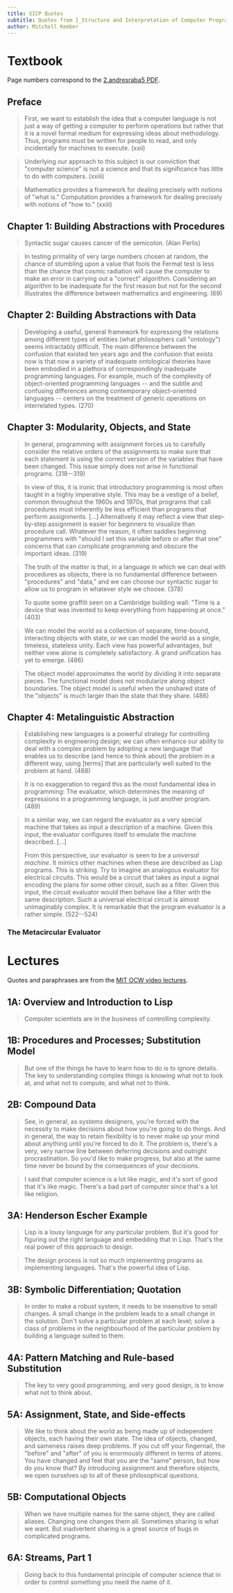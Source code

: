 ```yaml
---
title: SICP Quotes
subtitle: Quotes from [_Structure and Interpretation of Computer Programs_][sicp] and its [lectures][]
author: Mitchell Kember
---
```


# Textbook

Page numbers correspond to the [2.andresraba5 PDF][pdf].

## Preface

> First, we want to establish the idea that a computer language is not just a way of getting a computer to perform operations but rather that it is a novel formal medium for expressing ideas about methodology. Thus, programs must be written for people to read, and only incidentally for machines to execute. (xxii)

> Underlying our approach to this subject is our conviction that "computer science" is not a science and that its significance has little to do with computers. (xxiii)

> Mathematics provides a framework for dealing precisely with notions of "what is." Computation provides a framework for dealing precisely with notions of "how to." (xxiii)

## Chapter 1: Building Abstractions with Procedures

> Syntactic sugar causes cancer of the semicolon. (Alan Perlis)

> In testing primality of very large numbers chosen at random, the chance of stumbling upon a value that fools the Fermat test is less than the chance that cosmic radiation will cause the computer to make an error in carrying out a "correct" algorithm. Considering an algorithm to be inadequate for the first reason but not for the second illustrates the difference between mathematics and engineering. (69)

## Chapter 2: Building Abstractions with Data

> Developing a useful, general framework for expressing the relations among different types of entities (what philosophers call "ontology") seems intractably difficult. The main difference between the confusion that existed ten years ago and the confusion that exists now is that now a variety of inadequate ontological theories have been embodied in a plethora of correspondingly inadequate programming languages. For example, much of the complexity of object-oriented programming languages -- and the subtle and confusing differences among contemporary object-oriented languages -- centers on the treatment of generic operations on interrelated types. (270)

## Chapter 3: Modularity, Objects, and State

> In general, programming with assignment forces us to carefully consider the relative orders of the assignments to make sure that each statement is using the correct version of the variables that have been changed. This issue simply does not arise in functional programs. (318--319)

> In view of this, it is ironic that introductory programming is most often taught in a highly imperative style. This may be a vestige of a belief, common throughout the 1960s and 1970s, that programs that call procedures must inherently be less efficient than programs that perform assignments. [...] Alternatively it may reflect a view that step-by-step assignment is easier for beginners to visualize than procedure call. Whatever the reason, it often saddles beginning programmers with "should I set this variable before or after that one" concerns that can complicate programming and obscure the important ideas. (319)

> The truth of the matter is that, in a language in which we can deal with procedures as objects, there is no fundamental difference between "procedures" and "data," and we can choose our syntactic sugar to allow us to program in whatever style we choose. (378)

> To quote some graffiti seen on a Cambridge building wall: "Time is a device that was invented to keep everything from happening at once." (403)

> We can model the world as a collection of separate, time-bound, interacting objects with state, or we can model the world as a single, timeless, stateless unity. Each view has powerful advantages, but neither view alone is completely satisfactory. A grand unification has yet to emerge. (486)

> The object model approximates the world by dividing it into separate pieces. The functional model does not modularize along object boundaries. The object model is useful when the unshared state of the "objects" is much larger than the state that they share. (486)

## Chapter 4: Metalinguistic Abstraction

> Establishing new languages is a powerful strategy for controlling complexity in engineering design; we can often enhance our ability to deal with a complex problem by adopting a new language that enables us to describe (and hence to think about) the problem in a different way, using [terms] that are particularly well suited to the problem at hand. (488)

> It is no exaggeration to regard this as the most fundamental idea in programming: The evaluator, which determines the meaning of expressions in a programming language, is just another program. (489)

> In a similar way, we can regard the evaluator as a very special machine that takes as input a description of a machine. Given this input, the evaluator configures itself to emulate the machine described. [...]
>
> From this perspective, our evaluator is seen to be a _universal machine_. It mimics other machines when these are described as Lisp programs. This is striking. Try to imagine an analogous evaluator for electrical circuits. This would be a circuit that takes as input a signal encoding the plans for some other circuit, such as a filter. Given this input, the circuit evaluator would then behave like a filter with the same description. Such a universal electrical circuit is almost unimaginably complex. It is remarkable that the program evaluator is a rather simple. (522--524)

### The Metacircular Evaluator

# Lectures

Quotes and paraphrases are from the [MIT OCW video lectures][lectures].

## 1A: Overview and Introduction to Lisp

> Computer scientists are in the business of controlling complexity.

## 1B: Procedures and Processes; Substitution Model

> But one of the things he have to learn how to do is to ignore details. The key to understanding complex things is knowing what not to look at, and what not to compute, and what not to think.

## 2B: Compound Data

> See, in general, as systems designers, you're forced with the necessity to make decisions about how you're going to do things. And in general, the way to retain flexibility is to never make up your mind about anything until you're forced to do it. The problem is, there's a very, very narrow line between deferring decisions and outright procrastination. So you'd like to make progress, but also at the same time never be bound by the consequences of your decisions.

> I said that computer science is a lot like magic, and it's sort of good that it's like magic. There's a bad part of computer since that's a lot like religion.

## 3A: Henderson Escher Example

> Lisp is a lousy language for any particular problem. But it's good for figuring out the right language and embedding that in Lisp. That's the real power of this approach to design.

> The design process is not so much implementing programs as implementing languages. That's the powerful idea of Lisp.

## 3B: Symbolic Differentiation; Quotation

> In order to make a robust system, it needs to be insensitive to small changes. A small change in the problem leads to a small change in the solution. Don't solve a particular problem at each level; solve a class of problems in the neighbourhood of the particular problem by building a language suited to them.

## 4A: Pattern Matching and Rule-based Substitution

> The key to very good programming, and very good design, is to know what not to think about. 

## 5A: Assignment, State, and Side-effects

> We like to think about the world as being made up of independent objects, each having their own state. The idea of objects, changed, and sameness raises deep problems. If you cut off your fingernail, the "before" and "after" of you is enormously different in terms of atoms. You have changed and feel that you are the "same" person, but how do you know that? By introducing assignment and therefore objects, we open ourselves up to all of these philosophical questions.

## 5B: Computational Objects

> When we have multiple names for the same object, they are called aliases. Changing one changes them all. Sometimes sharing is what we want. But inadvertent sharing is a great source of bugs in complicated programs.

## 6A: Streams, Part 1

> Going back to this fundamental principle of computer science that in order to control something you need the name of it.

[sicp]: https://mitpress.mit.edu/sites/default/files/sicp/index.html
[pdf]: https://github.com/sarabander/sicp-pdf
[lectures]: https://ocw.mit.edu/courses/electrical-engineering-and-computer-science/6-001-structure-and-interpretation-of-computer-programs-spring-2005/video-lectures/
